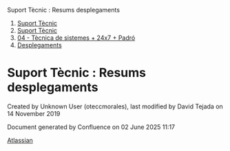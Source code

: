 Suport Tècnic : Resums desplegaments  

1.  [Suport Tècnic](index.md)
2.  [Suport Tècnic](13893782.md)
3.  [04 - Tècnica de sistemes + 24x7 + Padró](26313202.md)
4.  [Desplegaments](Desplegaments_26313538.md)

Suport Tècnic : Resums desplegaments
====================================

Created by Unknown User (oteccmorales), last modified by David Tejada on 14 November 2019

  

  

Document generated by Confluence on 02 June 2025 11:17

[Atlassian](http://www.atlassian.com/)
